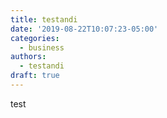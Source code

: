 ```yaml
---
title: testandi
date: '2019-08-22T10:07:23-05:00'
categories:
  - business
authors:
  - testandi
draft: true
---
```

test
